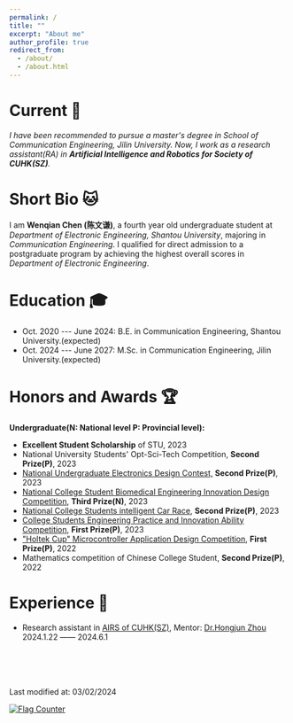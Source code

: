 ```yaml
---
permalink: /
title: ""
excerpt: "About me"
author_profile: true
redirect_from: 
  - /about/
  - /about.html
---
```


Current 👋
===
*I have been recommended to pursue a master's degree in School of Communication Engineering, Jilin University. Now, I work as a research assistant(RA) in **Artificial Intelligence and Robotics for Society of CUHK(SZ)**.*

Short Bio 🐱
===
I am **Wenqian Chen (陈文谦)**, a fourth year old undergraduate student at *Department of Electronic Engineering, Shantou University*, majoring in *Communication Engineering*.
I qualified for direct admission to a postgraduate program by achieving the highest overall scores in *Department of Electronic Engineering*.

Education 🎓
===
* Oct. 2020 --- June 2024: B.E. in Communication Engineering, Shantou University.(expected)
* Oct. 2024 --- June 2027: M.Sc. in Communication Engineering, Jilin University.(expected)

Honors and Awards 🏆
===
**Undergraduate(N: National level   P: Provincial level):**
* **Excellent Student Scholarship** of STU, 2023
* National University Students' Opt-Sci-Tech Competition, **Second Prize(P)**, 2023
* [National Undergraduate Electronics Design Contest,](https://www.bilibili.com/video/BV11B421z7W9/) **Second Prize(P)**, 2023
* [National College Student Biomedical Engineering Innovation Design Competition](https://www.bilibili.com/video/BV1HC411z7pJ/), **Third Prize(N)**, 2023
* [National College Students intelligent Car Race](https://www.bilibili.com/video/BV1UP41167nP/), **Second Prize(P)**, 2023
* [College Students Engineering Practice and Innovation Ability Competition](https://www.bilibili.com/video/BV1Qs4y1S7nz/), **First Prize(P)**, 2023
* ["Holtek Cup" Microcontroller Application Design Competition](https://www.bilibili.com/video/BV1tr4y1b7sN/), **First Prize(P)**, 2022
* Mathematics competition of Chinese College Student, **Second Prize(P)**, 2022

Experience 💼
===
* Research assistant in [AIRS of CUHK(SZ)](https://airs.cuhk.edu.cn/),  Mentor: [Dr.Hongjun Zhou](https://airs.cuhk.edu.cn/team/879)  2024.1.22 —— 2024.6.1  
<br/>
<br/>
<br/>
<br/>
Last modified at: 03/02/2024  
  
<a href="https://info.flagcounter.com/2xDU"><img src="https://s11.flagcounter.com/count2/2xDU/bg_FFFFFF/txt_000000/border_CCCCCC/columns_2/maxflags_10/viewers_0/labels_0/pageviews_0/flags_0/percent_0/" alt="Flag Counter" border="0"></a>

